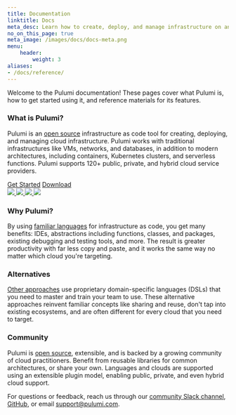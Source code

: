 ```yaml
---
title: Documentation
linktitle: Docs
meta_desc: Learn how to create, deploy, and manage infrastructure on any cloud using Pulumi's open source infrastructure as code SDK.
no_on_this_page: true
meta_image: /images/docs/docs-meta.png
menu:
    header:
        weight: 3
aliases:
- /docs/reference/
---
```


Welcome to the Pulumi documentation! These pages cover what Pulumi is, how to get started using it, and reference materials for its features.

### What is Pulumi?

Pulumi is an <a href="https://github.com/pulumi/pulumi" target="_blank">open source</a> infrastructure as code tool for creating, deploying, and managing cloud infrastructure. Pulumi works with traditional infrastructures like VMs, networks, and databases, in addition to modern architectures, including containers, Kubernetes clusters, and serverless functions. Pulumi supports 120+ public, private, and hybrid cloud service providers.

<div class="flex justify-center py-6">
    <a class="btn btn-lg mx-2 my-1" href="/docs/get-started">Get Started</a>
    <a class="btn btn-secondary btn-lg mx-2 my-1" href="/docs/install/">Download</a>
</div>

<div class="bg-gray-100 rounded max-w-6xl my-4 px-4 py-2">
    <div class="md:flex justify-between items-center">
        <a class="block rounded hover:bg-gray-200 transition-all my-2 py-4 text-center px-6" href="/docs/clouds/aws/">
            <img class="inline-block h-8 w-auto -mb-2" src="/logos/tech/aws.svg">
        </a>
        <a class="block rounded hover:bg-gray-200 transition-all my-2 text-center md:mx-2 py-4 px-6" href="/docs/clouds/azure/">
            <img class="inline-block h-8 w-auto" src="/logos/tech/azure.svg">
        </a>
        <a class="block rounded hover:bg-gray-200 transition-all my-2 text-center md:mx-2 py-4 px-6" href="/docs/clouds/gcp/">
            <img class="inline-block h-8 w-auto" src="/logos/tech/gcp.svg">
        </a>
        <a class="block rounded hover:bg-gray-200 transition-all my-2 py-4 text-center px-6" href="/docs/clouds/kubernetes/">
            <img class="inline-block h-8 w-auto" src="/logos/tech/k8s.svg">
        </a>
    </div>
</div>

<div class="my-4 md:flex py-8">
    <div class="md:w-1/3">
        <h3 class="no-anchor">Why Pulumi?</h3>
        <p class="text-sm text-gray-700">
            By using <a href="/docs/languages-sdks/">familiar languages</a>
            for infrastructure as code, you get many benefits: IDEs, abstractions including functions, classes,
            and packages, existing debugging and testing tools, and more. The result is greater productivity
            with far less copy and paste, and it works the same way no matter which cloud you're targeting.
        </p>
    </div>
    <div class="md:mx-8 md:w-1/3">
        <h3 class="no-anchor">Alternatives</h3>
        <p class="text-sm text-gray-700">
            <a href="/docs/concepts/vs/">Other approaches</a> use proprietary domain-specific languages (DSLs) that you need to
            master and train your team to use. These alternative approaches reinvent
            familiar concepts like sharing and reuse, don't tap into existing
            ecosystems, and are often different for every cloud that you need to target.
        </p>
    </div>
    <div class="md:w-1/3">
        <h3 class="no-anchor">Community</h3>
        <p class="text-sm text-gray-700">
            Pulumi is <a href="https://github.com/pulumi/pulumi" target="_blank">open source</a>,
            extensible, and is backed by a growing community of cloud practitioners.
            Benefit from reusable libraries for common architectures, or share your own. Languages
            and clouds are supported using an extensible plugin model, enabling public,
            private, and even hybrid cloud support.
        </p>
    </div>
</div>

For questions or feedback, reach us through our [community Slack channel](https://slack.pulumi.com),
[GitHub](https://github.com/pulumi), or email [support@pulumi.com](mailto:support@pulumi.com).
